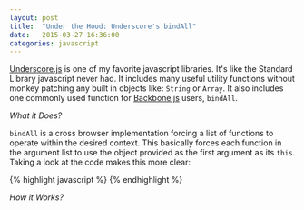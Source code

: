 ```yaml
---
layout: post
title:  "Under the Hood: Underscore's bindAll"
date:   2015-03-27 16:36:00
categories: javascript
---
```


[Underscore.js](http://underscorejs.org/) is one of my favorite javascript libraries. It's like the Standard Library javascript never had. It includes many useful utility functions without monkey patching any built in objects like: `String` or `Array`. It also includes one commonly used function for [Backbone.js](http://backbonejs.org/) users, `bindAll`.

*What it Does?*

`bindAll` is a cross browser implementation forcing a list of functions to operate within the desired context. This basically forces each function in the argument list to use the object provided as the first argument as its `this`. Taking a look at the code makes this more clear:

{% highlight javascript %}
{% endhighlight %}

*How it Works?*
